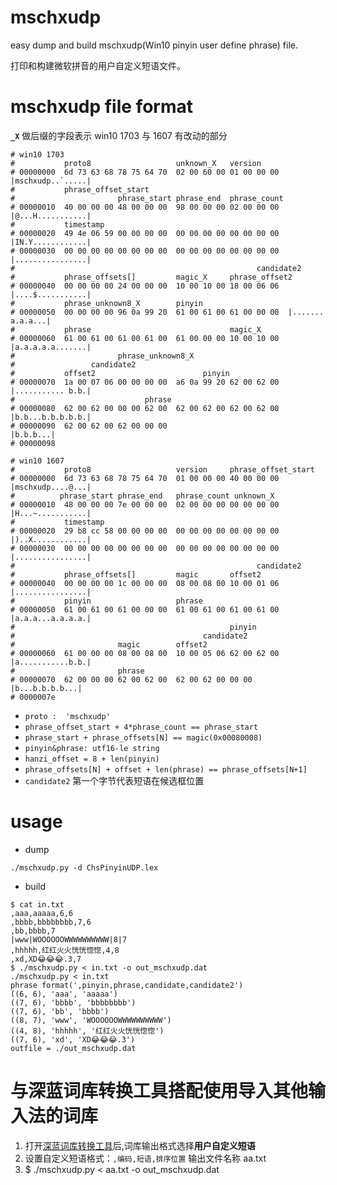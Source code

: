 # mschxudp
easy dump and build mschxudp(Win10 pinyin user define phrase) file.

打印和构建微软拼音的用户自定义短语文件。

# mschxudp file format
**``_X``** 做后缀的字段表示 win10 1703 与 1607 有改动的部分
```
# win10 1703
#           proto8                   unknown_X   version
# 00000000  6d 73 63 68 78 75 64 70  02 00 60 00 01 00 00 00  |mschxudp..`.....|
#           phrase_offset_start
#                       phrase_start phrase_end  phrase_count
# 00000010  40 00 00 00 48 00 00 00  98 00 00 00 02 00 00 00  |@...H...........|
#           timestamp
# 00000020  49 4e 06 59 00 00 00 00  00 00 00 00 00 00 00 00  |IN.Y............|
# 00000030  00 00 00 00 00 00 00 00  00 00 00 00 00 00 00 00  |................|
#                                                      candidate2
#           phrase_offsets[]         magic_X     phrase_offset2
# 00000040  00 00 00 00 24 00 00 00  10 00 10 00 18 00 06 06  |....$...........|
#           phrase_unknown8_X        pinyin
# 00000050  00 00 00 00 96 0a 99 20  61 00 61 00 61 00 00 00  |....... a.a.a...|
#           phrase                               magic_X
# 00000060  61 00 61 00 61 00 61 00  61 00 00 00 10 00 10 00  |a.a.a.a.a.......|
#                       phrase_unknown8_X
#                 candidate2
#           offset2                        pinyin
# 00000070  1a 00 07 06 00 00 00 00  a6 0a 99 20 62 00 62 00  |........... b.b.|
#                             phrase
# 00000080  62 00 62 00 00 00 62 00  62 00 62 00 62 00 62 00  |b.b...b.b.b.b.b.|
# 00000090  62 00 62 00 62 00 00 00                           |b.b.b...|
# 00000098

# win10 1607
#           proto8                   version     phrase_offset_start
# 00000000  6d 73 63 68 78 75 64 70  01 00 00 00 40 00 00 00  |mschxudp....@...|
#          phrase_start phrase_end   phrase_count unknown_X
# 00000010  48 00 00 00 7e 00 00 00  02 00 00 00 00 00 00 00  |H...~...........|
#           timestamp
# 00000020  29 b8 cc 58 00 00 00 00  00 00 00 00 00 00 00 00  |)..X............|
# 00000030  00 00 00 00 00 00 00 00  00 00 00 00 00 00 00 00  |................|
#                                                      candidate2
#           phrase_offsets[]         magic       offset2
# 00000040  00 00 00 00 1c 00 00 00  08 00 08 00 10 00 01 06  |................|
#           pinyin                   phrase
# 00000050  61 00 61 00 61 00 00 00  61 00 61 00 61 00 61 00  |a.a.a...a.a.a.a.|
#                                                pinyin
#                                          candidate2
#                       magic        offset2
# 00000060  61 00 00 00 08 00 08 00  10 00 05 06 62 00 62 00  |a...........b.b.|
#                       phrase
# 00000070  62 00 00 00 62 00 62 00  62 00 62 00 00 00        |b...b.b.b.b...|
# 0000007e
```
* `proto :  'mschxudp'`
* `phrase_offset_start + 4*phrase_count == phrase_start`
* `phrase_start + phrase_offsets[N] == magic(0x00080008)`
* `pinyin&phrase: utf16-le string`
* `hanzi_offset = 8 + len(pinyin)`
* `phrase_offsets[N] + offset + len(phrase) == phrase_offsets[N+1]`
* `candidate2` 第一个字节代表短语在候选框位置
# usage
* dump
```
./mschxudp.py -d ChsPinyinUDP.lex
```
* build

```
$ cat in.txt
,aaa,aaaaa,6,6
,bbbb,bbbbbbbb,7,6
,bb,bbbb,7
|www|WOOOOOOWWWWWWWWWW|8|7
,hhhhh,红红火火恍恍惚惚,4,8
,xd,XD😂😂😂.3,7
$ ./mschxudp.py < in.txt -o out_mschxudp.dat
./mschxudp.py < in.txt 
phrase format(',pinyin,phrase,candidate,candidate2')
((6, 6), 'aaa', 'aaaaa')
((7, 6), 'bbbb', 'bbbbbbbb')
((7, 6), 'bb', 'bbbb')
((8, 7), 'www', 'WOOOOOOWWWWWWWWWW')
((4, 8), 'hhhhh', '红红火火恍恍惚惚')
((7, 6), 'xd', 'XD😂😂😂.3')
outfile = ./out_mschxudp.dat
```

# 与深蓝词库转换工具搭配使用导入其他输入法的词库

1. 打开[深蓝词库转换工具](https://github.com/studyzy/imewlconverter/releases)后,词库输出格式选择**用户自定义短语**
2. 设置自定义短语格式：``,编码,短语,排序位置`` 输出文件名称 aa.txt
3.  $ ./mschxudp.py < aa.txt -o out_mschxudp.dat

